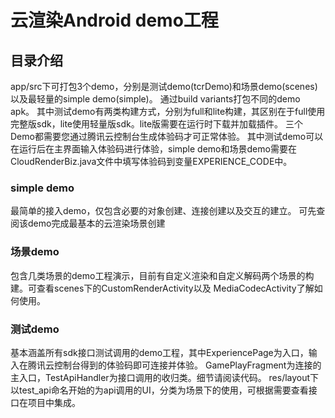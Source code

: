 # 云渲染Android demo工程

## 目录介绍

app/src下可打包3个demo，分别是测试demo(tcrDemo)和场景demo(scenes)以及最轻量的simple demo(simple)。
通过build variants打包不同的demo apk。
其中测试demo有两类构建方式，分别为full和lite构建，其区别在于full使用完整版sdk，lite使用轻量版sdk。lite版需要在运行时下载并加载插件。
三个Demo都需要您通过腾讯云控制台生成体验码才可正常体验。
其中测试demo可以在运行后在主界面输入体验码进行体验，simple demo和场景demo需要在CloudRenderBiz.java文件中填写体验码到变量EXPERIENCE_CODE中。

### simple demo
最简单的接入demo，仅包含必要的对象创建、连接创建以及交互的建立。
可先查阅该demo完成最基本的云渲染场景创建

### 场景demo
包含几类场景的demo工程演示，目前有自定义渲染和自定义解码两个场景的构建。可查看scenes下的CustomRenderActivity以及
MediaCodecActivity了解如何使用。

### 测试demo
基本涵盖所有sdk接口测试调用的demo工程，其中ExperiencePage为入口，输入在腾讯云控制台得到的体验码即可连接并体验。
GamePlayFragment为连接的主入口，TestApiHandler为接口调用的收归类。细节请阅读代码。
res/layout下以test_api命名开始的为api调用的UI，分类为场景下的使用，可根据需要查看接口在项目中集成。